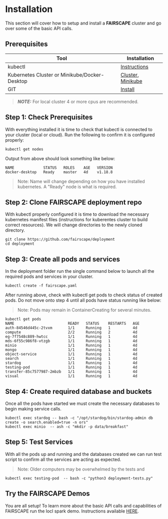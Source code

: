 # Installation

This section will cover how to setup and install a **FAIRSCAPE** cluster and go over some of the basic API calls.  

## Prerequisites

Tool | Installation
--------- | -------
kubectl | [Instructions](https://kubernetes.io/docs/tasks/tools/install-kubectl/)
Kubernetes Cluster or Minikube/Docker-Desktop | [Cluster](https://cloud.google.com/kubernetes-engine/docs/how-to/creating-a-zonal-cluster), [Minikube](https://minikube.sigs.k8s.io/docs/start/)
GIT | [Install](https://git-scm.com/book/en/v2/Getting-Started-Installing-Git)

> **_NOTE:_**  For local cluster 4 or more cpus are recommended.

## Step 1: Check Prerequisites

With everything installed it is time to check that kubectl is connected to your cluster (local or cloud). Run the following to confirm it is configured properly:

```shell
kubectl get nodes
```

Output from above should look something like below:
```shell
NAME             STATUS   ROLES    AGE   VERSION
docker-desktop   Ready    master   4d    v1.18.8
```
> Note: Name will change depending on how you have installed kubernetes. A "Ready" node is what is required.

## Step 2: Clone FAIRSCAPE deployment repo

With kubectl properly configured it is time to download the necessary kubernetes manifest files (instructions for kuberentes cluster to build correct resources). We will change directories to the newly cloned directory.   

```shell
git clone https://github.com/fairscape/deployment
cd deployment
```

## Step 3: Create all pods and services

In the deployment folder run the single command below to launch all the required pods and services in your cluster.

```shell
kubectl create -f fairscape.yaml
```

After running above, check with kubectl get pods to check status of created pods. Do not move onto step 4 until all pods have status running like below:

> Note: Pods may remain in ContainerCreating for several minutes.

```shell
kubectl get pods
NAME                        READY   STATUS    RESTARTS   AGE
auth-84546d445c-2tvxm       1/1     Running   1          4d
compute                     2/2     Running   2          4d
eg-7f7548c889-hwtcc         1/1     Running   1          4d
mds-6f55c986f8-vtzgb        1/1     Running   1          4d
minio                       1/1     Running   1          4d
mongo                       1/1     Running   1          4d
object-service              1/1     Running   1          4d
search                      1/1     Running   1          4d
stardog                     1/1     Running   1          4d
testing-pod                 1/1     Running   1          4d
transfer-85c7577987-2mbzb   1/1     Running   1          4d
visual                      1/1     Running   1          4d
```


## Step 4: Create required database and buckets

Once all the pods have started we must create the necessary databases to begin making service calls.

```shell
kubectl exec stardog -- bash -c "/opt/stardog/bin/stardog-admin db create -o search.enabled=true -n ors"
kubectl exec minio  -- ash -c "mkdir -p data/breakfast"
```

## Step 5: Test Services

With all the pods up and running and the databases created we can run test script to confirm all the services are acting as expected.

> Note: Older computers may be overwhelmed by the tests and

```shell
kubectl exec testing-pod  -- bash -c "python3 deployment-tests.py"
```

## Try the FAIRSCAPE Demos

You are all setup! To learn more about the basic API calls and capabilities of FAIRSCAPE run the locl spark demo. Instructions available [HERE](https://fairscape.github.io/demo/spark-demo.html).
